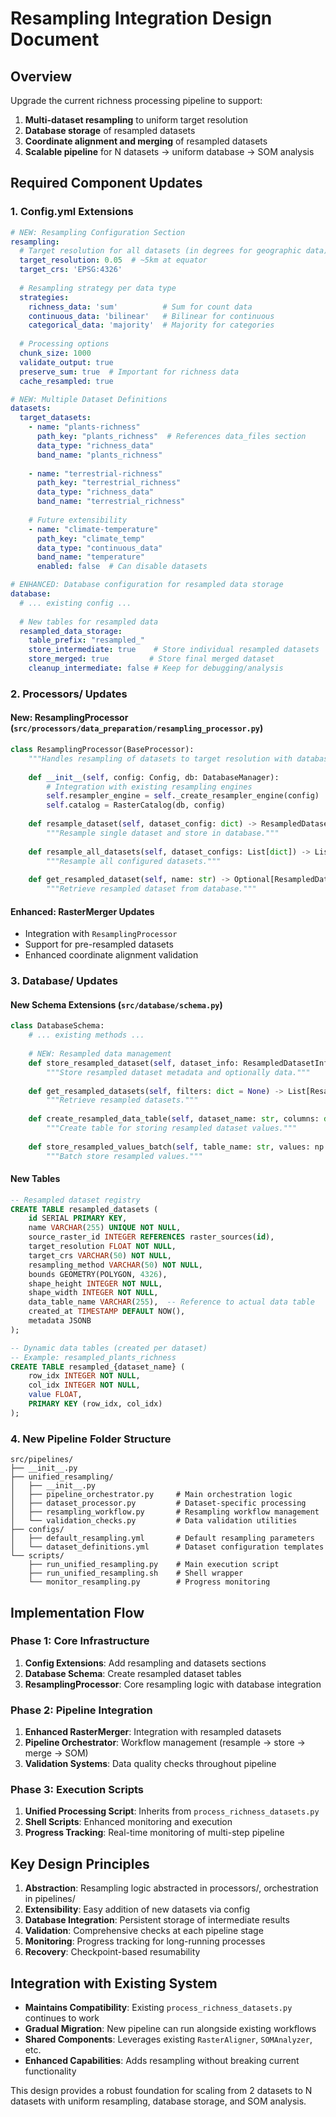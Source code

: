 # Resampling Integration Design Document

## Overview
Upgrade the current richness processing pipeline to support:
1. **Multi-dataset resampling** to uniform target resolution
2. **Database storage** of resampled datasets  
3. **Coordinate alignment and merging** of resampled datasets
4. **Scalable pipeline** for N datasets → uniform database → SOM analysis

## Required Component Updates

### 1. Config.yml Extensions

```yaml
# NEW: Resampling Configuration Section
resampling:
  # Target resolution for all datasets (in degrees for geographic data)
  target_resolution: 0.05  # ~5km at equator
  target_crs: 'EPSG:4326'
  
  # Resampling strategy per data type
  strategies:
    richness_data: 'sum'          # Sum for count data
    continuous_data: 'bilinear'   # Bilinear for continuous
    categorical_data: 'majority'  # Majority for categories
  
  # Processing options
  chunk_size: 1000
  validate_output: true
  preserve_sum: true  # Important for richness data
  cache_resampled: true

# NEW: Multiple Dataset Definitions
datasets:
  target_datasets:
    - name: "plants-richness"
      path_key: "plants_richness"  # References data_files section
      data_type: "richness_data"
      band_name: "plants_richness"
      
    - name: "terrestrial-richness" 
      path_key: "terrestrial_richness"
      data_type: "richness_data"
      band_name: "terrestrial_richness"
      
    # Future extensibility
    - name: "climate-temperature"
      path_key: "climate_temp"
      data_type: "continuous_data"
      band_name: "temperature"
      enabled: false  # Can disable datasets

# ENHANCED: Database configuration for resampled data storage
database:
  # ... existing config ...
  
  # New tables for resampled data
  resampled_data_storage:
    table_prefix: "resampled_"
    store_intermediate: true    # Store individual resampled datasets
    store_merged: true         # Store final merged dataset
    cleanup_intermediate: false # Keep for debugging/analysis
```

### 2. Processors/ Updates

#### New: ResamplingProcessor (`src/processors/data_preparation/resampling_processor.py`)

```python
class ResamplingProcessor(BaseProcessor):
    """Handles resampling of datasets to target resolution with database storage."""
    
    def __init__(self, config: Config, db: DatabaseManager):
        # Integration with existing resampling engines
        self.resampler_engine = self._create_resampler_engine(config)
        self.catalog = RasterCatalog(db, config)
        
    def resample_dataset(self, dataset_config: dict) -> ResampledDatasetEntry:
        """Resample single dataset and store in database."""
        
    def resample_all_datasets(self, dataset_configs: List[dict]) -> List[ResampledDatasetEntry]:
        """Resample all configured datasets."""
        
    def get_resampled_dataset(self, name: str) -> Optional[ResampledDatasetEntry]:
        """Retrieve resampled dataset from database."""
```

#### Enhanced: RasterMerger Updates
- Integration with `ResamplingProcessor`
- Support for pre-resampled datasets
- Enhanced coordinate alignment validation

### 3. Database/ Updates

#### New Schema Extensions (`src/database/schema.py`)

```python
class DatabaseSchema:
    # ... existing methods ...
    
    # NEW: Resampled data management
    def store_resampled_dataset(self, dataset_info: ResampledDatasetInfo) -> int:
        """Store resampled dataset metadata and optionally data."""
        
    def get_resampled_datasets(self, filters: dict = None) -> List[ResampledDatasetEntry]:
        """Retrieve resampled datasets."""
        
    def create_resampled_data_table(self, dataset_name: str, columns: dict):
        """Create table for storing resampled dataset values."""
        
    def store_resampled_values_batch(self, table_name: str, values: np.ndarray):
        """Batch store resampled values."""
```

#### New Tables
```sql
-- Resampled dataset registry
CREATE TABLE resampled_datasets (
    id SERIAL PRIMARY KEY,
    name VARCHAR(255) UNIQUE NOT NULL,
    source_raster_id INTEGER REFERENCES raster_sources(id),
    target_resolution FLOAT NOT NULL,
    target_crs VARCHAR(50) NOT NULL,
    resampling_method VARCHAR(50) NOT NULL,
    bounds GEOMETRY(POLYGON, 4326),
    shape_height INTEGER NOT NULL,
    shape_width INTEGER NOT NULL,
    data_table_name VARCHAR(255),  -- Reference to actual data table
    created_at TIMESTAMP DEFAULT NOW(),
    metadata JSONB
);

-- Dynamic data tables (created per dataset)
-- Example: resampled_plants_richness
CREATE TABLE resampled_{dataset_name} (
    row_idx INTEGER NOT NULL,
    col_idx INTEGER NOT NULL,
    value FLOAT,
    PRIMARY KEY (row_idx, col_idx)
);
```

### 4. New Pipeline Folder Structure

```
src/pipelines/
├── __init__.py
├── unified_resampling/
│   ├── __init__.py
│   ├── pipeline_orchestrator.py     # Main orchestration logic
│   ├── dataset_processor.py         # Dataset-specific processing
│   ├── resampling_workflow.py       # Resampling workflow management
│   └── validation_checks.py         # Data validation utilities
├── configs/
│   ├── default_resampling.yml       # Default resampling parameters  
│   └── dataset_definitions.yml      # Dataset configuration templates
└── scripts/
    ├── run_unified_resampling.py    # Main execution script
    ├── run_unified_resampling.sh    # Shell wrapper
    └── monitor_resampling.py        # Progress monitoring
```

## Implementation Flow

### Phase 1: Core Infrastructure
1. **Config Extensions**: Add resampling and datasets sections
2. **Database Schema**: Create resampled dataset tables
3. **ResamplingProcessor**: Core resampling logic with database integration

### Phase 2: Pipeline Integration  
1. **Enhanced RasterMerger**: Integration with resampled datasets
2. **Pipeline Orchestrator**: Workflow management (resample → store → merge → SOM)
3. **Validation Systems**: Data quality checks throughout pipeline

### Phase 3: Execution Scripts
1. **Unified Processing Script**: Inherits from `process_richness_datasets.py`
2. **Shell Scripts**: Enhanced monitoring and execution
3. **Progress Tracking**: Real-time monitoring of multi-step pipeline

## Key Design Principles

1. **Abstraction**: Resampling logic abstracted in processors/, orchestration in pipelines/
2. **Extensibility**: Easy addition of new datasets via config
3. **Database Integration**: Persistent storage of intermediate results
4. **Validation**: Comprehensive checks at each pipeline stage
5. **Monitoring**: Progress tracking for long-running processes
6. **Recovery**: Checkpoint-based resumability

## Integration with Existing System

- **Maintains Compatibility**: Existing `process_richness_datasets.py` continues to work
- **Gradual Migration**: New pipeline can run alongside existing workflows  
- **Shared Components**: Leverages existing `RasterAligner`, `SOMAnalyzer`, etc.
- **Enhanced Capabilities**: Adds resampling without breaking current functionality

This design provides a robust foundation for scaling from 2 datasets to N datasets with uniform resampling, database storage, and SOM analysis.